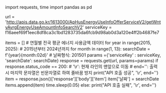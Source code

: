 import requests, time
import pandas as pd

url = 'http://apis.data.go.kr/1613000/ApHusEnergyUseInfoOfferServiceV2/getWntyAvrgEnergyUseAmountInfoSearchV2'
serviceKey = f16aeef69f1eec8df8ca3c1bd1283735da6fcb9d98ab0d3a120e4ff2b4687fe7

items = []  # 연월별 전국 평균 에너지 사용금액 데이터
for year in range(2015, 2025):  # 2015년부터 2024년까지
    for month in range(1, 13):
        searchDate = f'{year}{month:02d}'  # 날짜형식: 201501
        params ={'serviceKey' : serviceKey, 'searchDate': searchDate}
        response = requests.get(url, params=params)
        if response.status_code == 200:
            # '\r': 현재 라인의 맨앞으로 이동
            # end='': 출력시 마지막 문자열은 빈문자열로 하여 줄바꿈 방지
            print("API 호출 성공", '\r', end='')
            item = response.json()['response']['body']['item']
            item['날짜'] = searchDate
            items.append(item)
            time.sleep(0.05)
        else: 
            print("API 호출 실패", '\r', end='')
